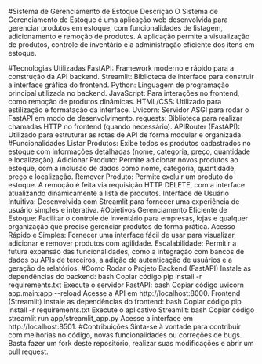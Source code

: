 #Sistema de Gerenciamento de Estoque
Descrição
O Sistema de Gerenciamento de Estoque é uma aplicação web desenvolvida para gerenciar produtos em estoque, com funcionalidades de listagem, adicionamento e remoção de produtos. A aplicação permite a visualização de produtos, controle de inventário e a administração eficiente dos itens em estoque.

#Tecnologias Utilizadas
FastAPI: Framework moderno e rápido para a construção da API backend.
Streamlit: Biblioteca de interface para construir a interface gráfica do frontend.
Python: Linguagem de programação principal utilizada no backend.
JavaScript: Para interações no frontend, como remoção de produtos dinâmicas.
HTML/CSS: Utilizado para estilização e formatação da interface.
Uvicorn: Servidor ASGI para rodar o FastAPI em modo de desenvolvimento.
requests: Biblioteca para realizar chamadas HTTP no frontend (quando necessário).
APIRouter (FastAPI): Utilizado para estruturar as rotas de API de forma modular e organizada.
#Funcionalidades
Listar Produtos: Exibe todos os produtos cadastrados no estoque com informações detalhadas (nome, categoria, preço, quantidade e localização).
Adicionar Produto: Permite adicionar novos produtos ao estoque, com a inclusão de dados como nome, categoria, quantidade, preço e localização.
Remover Produto: Permite excluir um produto do estoque. A remoção é feita via requisição HTTP DELETE, com a interface atualizando dinamicamente a lista de produtos.
Interface de Usuário Intuitiva: Desenvolvida com Streamlit para fornecer uma experiência de usuário simples e interativa.
#Objetivos
Gerenciamento Eficiente de Estoque: Facilitar o controle de inventário para empresas, lojas e qualquer organização que precise gerenciar produtos de forma prática.
Acesso Rápido e Simples: Fornecer uma interface fácil de usar para visualizar, adicionar e remover produtos com agilidade.
Escalabilidade: Permitir a futura expansão das funcionalidades, como a integração com bancos de dados ou APIs de terceiros, a adição de autenticação de usuários e a geração de relatórios.
#Como Rodar o Projeto
Backend (FastAPI)
Instale as dependências do backend:
bash
Copiar código
pip install -r requirements.txt
Execute o servidor FastAPI:
bash
Copiar código
uvicorn app.main:app --reload
Acesse a API em http://localhost:8000.
Frontend (Streamlit)
Instale as dependências do frontend:
bash
Copiar código
pip install -r requirements.txt
Execute o aplicativo Streamlit:
bash
Copiar código
streamlit run app/streamlit_app.py
Acesse a interface em http://localhost:8501.
#Contribuições
Sinta-se à vontade para contribuir com melhorias no código, novas funcionalidades ou correções de bugs. Basta fazer um fork deste repositório, realizar suas modificações e abrir um pull request.
